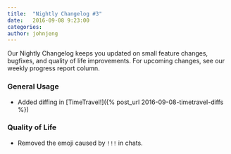 ```yaml
---
title:  "Nightly Changelog #3"
date:   2016-09-08 9:23:00
categories:
author: johnjeng
---
```


Our Nightly Changelog keeps you updated on small feature changes, bugfixes, and quality of life improvements. For upcoming changes, see our weekly progress report column.

### General Usage
- Added diffing in [TimeTravel!]({% post_url 2016-09-08-timetravel-diffs %})

### Quality of Life
- Removed the emoji caused by `!!!` in chats.
